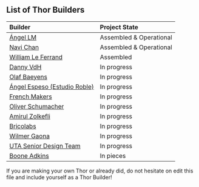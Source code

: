## List of Thor Builders

Builder | Project State
:--- | :---
[Ángel LM](https://hackaday.io/project/12989-thor) | Assembled & Operational
[Navi Chan](https://hackaday.io/navichan) | Assembled & Operational
[William Le Ferrand](https://groups.google.com/forum/#!topic/thor-opensource-3d-printable-robotic-arm/xrR8ILnFSqo) | Assembled
[Danny VdH](https://hackaday.io/project/16665-thor-robot-with-addons-and-gui) | In progress
[Olaf Baeyens](https://hackaday.io/project/16483-building-the-thor-robot) | In progress
[Ángel Espeso (Estudio Roble)](https://twitter.com/EstudioRoble) | In progress
[French Makers](https://twitter.com/@frenchmakers) | In progress
[Oliver Schumacher](https://groups.google.com/forum/#!topic/thor-opensource-3d-printable-robotic-arm/-1GhTLVNHaA) | In progress
[Amirul Zolkefli](https://groups.google.com/forum/#!topic/thor-opensource-3d-printable-robotic-arm/nP2nNkQmiz8) | In progress
[Bricolabs](https://groups.google.com/forum/#!topic/thor-opensource-3d-printable-robotic-arm/sKvLtJVzP-s) | In progress
[Wilmer Gaona](https://groups.google.com/forum/#!topic/thor-opensource-3d-printable-robotic-arm/FDOUjNPFvQQ) | In progress
[UTA Senior Design Team](http://www.uta.edu/engineering/community/k12-outreach.php) | In progress
[Boone Adkins](https://github.com/b-adkins) | In pieces

If you are making your own Thor or already did, do not hesitate on edit this file and include yourself as a Thor Builder!
